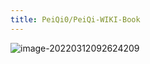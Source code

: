 ```yaml
---
title: PeiQi0/PeiQi-WIKI-Book
---
```


<template>
  <div style="background-color: #F5F5F5; padding: 24px;">
    <a-page-header
      :ghost="false"
      title="PeiQi0/PeiQi-WIKI-Book"
      sub-title="面向网络安全从业者的知识文库"
      @back="() => $router.go(-1)"
    >
      <template>
      <a-comment>
        <a slot="author">PeiQi</a>
        <a-avatar
          slot="avatar"
          src="https://security-1310978225.cos.ap-beijing.myqcloud.com/public/img/home.svg"
          alt="PeiQi"
        />
        <p slot="content">
          PeiQi文库是一个面对网络安全从业者的知识库，涉及漏洞研究，代码审计，CTF夺旗，红蓝对抗等多个安全方向，用于解决安全信息不聚合，安全资料不易找的难题。帮助网络安全从业者共同构建安全的互联网，快速验证并及时修复相关漏洞，为甲方等提出安全建设意见。
        </p>
        </a-tooltip>
      </a-comment>
    </template>
      <template slot="extra">
        <a-button href="https://github.com/PeiQi0/PeiQi-WIKI-Book" key="1" type="primary">
          Github
        </a-button>
      </template>
      <a-descriptions size="small" :column="4">
        <a-descriptions-item label="项目创作者">
          <a>PeiQi</a>
        </a-descriptions-item>
        <a-descriptions-item label="安全方向">
          <a>安全知识聚合</a>
        </a-descriptions-item>
        <a-descriptions-item label="创建时间">
          <a>2020-11-21</a>
        </a-descriptions-item>
        <a-descriptions-item label="作者寄语">
          感谢大家支持，点一个小星星🌟啦～
        </a-descriptions-item>
      </a-descriptions>
    </a-page-header>
  </div>
</template>

<style>
tr:last-child td {
  padding-bottom: 0;
}
</style>


![image-20220312092624209](https://security-1310978225.cos.ap-beijing.myqcloud.com/public/img/image-20220312092624209.png)

